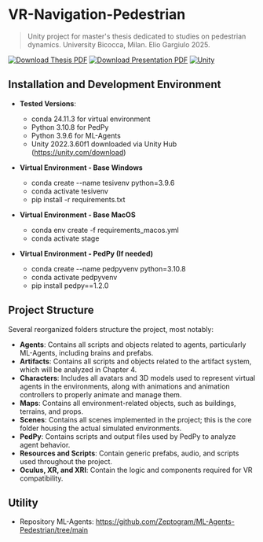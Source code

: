 # VR-Navigation-Pedestrian
> Unity project for master's thesis dedicated to studies on pedestrian dynamics.  University Bicocca, Milan. Elio Gargiulo 2025.

[![Download Thesis PDF](https://img.shields.io/badge/Download%20Thesis-PDF-lime.svg?style=for-the-badge)](link)
[![Download Presentation PDF](https://img.shields.io/badge/Download%20Presentation-PDF-orange.svg?style=for-the-badge)](link)
[![Unity](https://img.shields.io/badge/Unity-%23000000.svg?logo=unity&logoColor=white)](https://unity.com/)

## Installation and Development Environment
- **Tested Versions**:
  - conda 24.11.3 for virtual environment
  - Python 3.10.8 for PedPy
  - Python 3.9.6 for ML-Agents
  - Unity 2022.3.60f1 downloaded via Unity Hub (https://unity.com/download)

- **Virtual Environment - Base Windows**
  - conda create --name tesivenv python=3.9.6
  - conda activate tesivenv
  - pip install -r requirements.txt


- **Virtual Environment - Base MacOS**
    - conda env create -f requirements_macos.yml
    - conda activate stage

- **Virtual Environment - PedPy (If needed)**
  - conda create --name pedpyvenv python=3.10.8
  - conda activate pedpyvenv
  - pip install pedpy==1.2.0


## Project Structure  

Several reorganized folders structure the project, most notably:

- **Agents**: Contains all scripts and objects related to agents, particularly ML-Agents, including brains and prefabs.  
- **Artifacts**: Contains all scripts and objects related to the artifact system, which will be analyzed in Chapter 4.  
- **Characters**: Includes all avatars and 3D models used to represent virtual agents in the environments, along with animations and animation controllers to properly animate and manage them.  
- **Maps**: Contains all environment-related objects, such as buildings, terrains, and props.  
- **Scenes**: Contains all scenes implemented in the project; this is the core folder housing the actual simulated environments.  
- **PedPy**: Contains scripts and output files used by PedPy to analyze agent behavior.  
- **Resources and Scripts**: Contain generic prefabs, audio, and scripts used throughout the project.  
- **Oculus, XR, and XRI**: Contain the logic and components required for VR compatibility.  


## Utility
- Repository ML-Agents: https://github.com/Zeptogram/ML-Agents-Pedestrian/tree/main
